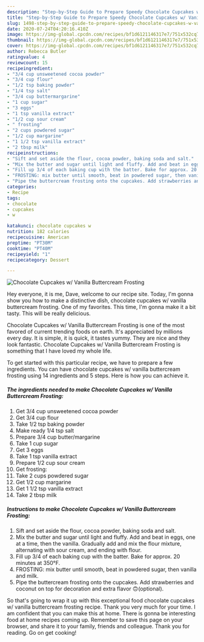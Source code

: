 ```yaml
---
description: "Step-by-Step Guide to Prepare Speedy Chocolate Cupcakes w/ Vanilla Buttercream Frosting"
title: "Step-by-Step Guide to Prepare Speedy Chocolate Cupcakes w/ Vanilla Buttercream Frosting"
slug: 1498-step-by-step-guide-to-prepare-speedy-chocolate-cupcakes-w-vanilla-buttercream-frosting
date: 2020-07-24T04:20:16.410Z
image: https://img-global.cpcdn.com/recipes/bf1d6121146317e7/751x532cq70/chocolate-cupcakes-w-vanilla-buttercream-frosting-recipe-main-photo.jpg
thumbnail: https://img-global.cpcdn.com/recipes/bf1d6121146317e7/751x532cq70/chocolate-cupcakes-w-vanilla-buttercream-frosting-recipe-main-photo.jpg
cover: https://img-global.cpcdn.com/recipes/bf1d6121146317e7/751x532cq70/chocolate-cupcakes-w-vanilla-buttercream-frosting-recipe-main-photo.jpg
author: Rebecca Butler
ratingvalue: 4
reviewcount: 15
recipeingredient:
- "3/4 cup unsweetened cocoa powder"
- "3/4 cup flour"
- "1/2 tsp baking powder"
- "1/4 tsp salt"
- "3/4 cup buttermargarine"
- "1 cup sugar"
- "3 eggs"
- "1 tsp vanilla extract"
- "1/2 cup sour cream"
- " frosting"
- "2 cups powdered sugar"
- "1/2 cup margarine"
- "1 1/2 tsp vanilla extract"
- "2 tbsp milk"
recipeinstructions:
- "Sift and set aside the flour, cocoa powder, baking soda and salt."
- "Mix the butter and sugar until light and fluffy. Add and beat in eggs, one at a time, then the vanilla. Gradually add and mix the flour mixture, alternating with sour cream, and ending with flour."
- "Fill up 3/4 of each baking cup with the batter. Bake for approx. 20 minutes at 350°F."
- "FROSTING: mix butter until smooth, beat in powdered sugar, then vanilla and milk."
- "Pipe the buttercream frosting onto the cupcakes. Add strawberries and coconut on top for decoration and extra flavor 🙃(optional)."
categories:
- Recipe
tags:
- chocolate
- cupcakes
- w

katakunci: chocolate cupcakes w 
nutrition: 182 calories
recipecuisine: American
preptime: "PT30M"
cooktime: "PT40M"
recipeyield: "1"
recipecategory: Dessert

---
```



![Chocolate Cupcakes w/ Vanilla Buttercream Frosting](https://img-global.cpcdn.com/recipes/bf1d6121146317e7/751x532cq70/chocolate-cupcakes-w-vanilla-buttercream-frosting-recipe-main-photo.jpg)

Hey everyone, it is me, Dave, welcome to our recipe site. Today, I'm gonna show you how to make a distinctive dish, chocolate cupcakes w/ vanilla buttercream frosting. One of my favorites. This time, I'm gonna make it a bit tasty. This will be really delicious.



Chocolate Cupcakes w/ Vanilla Buttercream Frosting is one of the most favored of current trending foods on earth. It's appreciated by millions every day. It is simple, it is quick, it tastes yummy. They are nice and they look fantastic. Chocolate Cupcakes w/ Vanilla Buttercream Frosting is something that I have loved my whole life.


To get started with this particular recipe, we have to prepare a few ingredients. You can have chocolate cupcakes w/ vanilla buttercream frosting using 14 ingredients and 5 steps. Here is how you can achieve it.

<!--inarticleads1-->

##### The ingredients needed to make Chocolate Cupcakes w/ Vanilla Buttercream Frosting:

1. Get 3/4 cup unsweetened cocoa powder
1. Get 3/4 cup flour
1. Take 1/2 tsp baking powder
1. Make ready 1/4 tsp salt
1. Prepare 3/4 cup butter/margarine
1. Take 1 cup sugar
1. Get 3 eggs
1. Take 1 tsp vanilla extract
1. Prepare 1/2 cup sour cream
1. Get  frosting:
1. Take 2 cups powdered sugar
1. Get 1/2 cup margarine
1. Get 1 1/2 tsp vanilla extract
1. Take 2 tbsp milk




<!--inarticleads2-->

##### Instructions to make Chocolate Cupcakes w/ Vanilla Buttercream Frosting:

1. Sift and set aside the flour, cocoa powder, baking soda and salt.
1. Mix the butter and sugar until light and fluffy. Add and beat in eggs, one at a time, then the vanilla. Gradually add and mix the flour mixture, alternating with sour cream, and ending with flour.
1. Fill up 3/4 of each baking cup with the batter. Bake for approx. 20 minutes at 350°F.
1. FROSTING: mix butter until smooth, beat in powdered sugar, then vanilla and milk.
1. Pipe the buttercream frosting onto the cupcakes. Add strawberries and coconut on top for decoration and extra flavor 🙃(optional).




So that's going to wrap it up with this exceptional food chocolate cupcakes w/ vanilla buttercream frosting recipe. Thank you very much for your time. I am confident that you can make this at home. There is gonna be interesting food at home recipes coming up. Remember to save this page on your browser, and share it to your family, friends and colleague. Thank you for reading. Go on get cooking!
